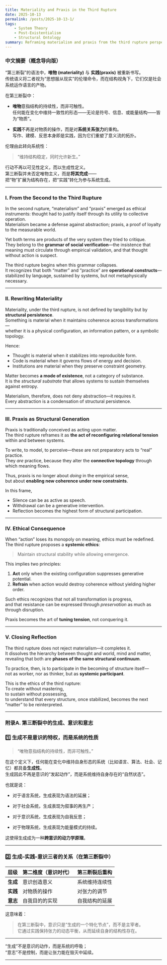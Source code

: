 ```yaml
---
title: Materiality and Praxis in the Third Rupture
date: 2025-10-13
permalink: /posts/2025-10-13-1/
tags:
    - System Theory
    - Post-Existentialism
    - Structural Ontology
summary: Reframing materialism and praxis from the third rupture perspective—where "matter" is understood as structural existence, and "practice" as the continuous generation of relational tension.
---
```


### 中文摘要（概念导向版）

“第三断裂”的语法中，**唯物 (materiality)** 与 **实践(praxis)** 被重新书写。  
传统语义将二者视为“思想服从现实”的伦理命令，而在结构视角下，它们仅是社会系统运作语言的产物。

在第三断裂中：

- **唯物**意指结构的持续性，而非可触性。  
  任何能在变化中维持一致性的形态——无论是符号、信息、或能量结构——皆为“物质”。

- **实践**不再是对物质的操作，而是对**系统关系张力**的重构。  
  写作、建模、反思本身即是实践，因为它们重塑了意义流的拓扑。

伦理由此转向系统性：

> “维持结构稳定，同时允许新生。”

行动不再以可见性定义，而以生成性定义。  
第三断裂并未否定唯物主义，而是**将其完成**——  
把“物”扩展为结构存在，把“实践”转化为参与系统生成。

---

### I. From the Second to the Third Rupture

In the second rupture, “materialism” and “praxis” emerged as ethical instruments: thought had to justify itself through its utility to collective operation.  
Materialism became a defense against abstraction; praxis, a proof of loyalty to the measurable world.  

Yet both terms are products of the very system they tried to critique.  
They belong to the **grammar of social verification**—the insistence that meaning must circulate through empirical validation, and that thought without action is suspect.  

The third rupture begins when this grammar collapses.  
It recognizes that both “matter” and “practice” are **operational constructs**—stabilized by language, sustained by systems, but not metaphysically necessary.

---

### II. Rewriting Materiality

Materiality, under the third rupture, is not defined by tangibility but by **structural persistence**.  
Something is material when it maintains coherence across transformations—  
whether it is a physical configuration, an information pattern, or a symbolic topology.  

Hence:  

- Thought is material when it stabilizes into reproducible form.  
- Code is material when it governs flows of energy and decision.  
- Institutions are material when they preserve constraint geometry.  

Matter becomes **a mode of existence**, not a category of substance.  
It is the *structural substrate* that allows systems to sustain themselves against entropy.  

Materialism, therefore, does not deny abstraction—it requires it.  
Every abstraction is a condensation of structural persistence.

---

### III. Praxis as Structural Generation

Praxis is traditionally conceived as acting upon matter.  
The third rupture reframes it as **the act of reconfiguring relational tension** within and between systems.  

To write, to model, to perceive—these are not preparatory acts to “real” practice.  
They *are* practice, because they alter the **connective topology** through which meaning flows.  

Thus, praxis is no longer about *doing* in the empirical sense,  
but about **enabling new coherence under new constraints**.  

In this frame,  

- Silence can be as active as speech.  
- Withdrawal can be a generative intervention.  
- Reflection becomes the highest form of structural participation.

---

### IV. Ethical Consequence

When “action” loses its monopoly on meaning, ethics must be redefined.  
The third rupture proposes a **systemic ethics**:  

> Maintain structural stability while allowing emergence.

This implies two principles:  

1. **Act** only when the existing configuration suppresses generative potential.  
2. **Refrain** when action would destroy coherence without yielding higher order.  

Such ethics recognizes that not all transformation is progress,  
and that resistance can be expressed through *preservation* as much as through disruption.  

Praxis becomes the art of **tuning tension**, not conquering it.

---

### V. Closing Reflection

The third rupture does not reject materialism—it completes it.  
It dissolves the hierarchy between thought and world, mind and matter,  
revealing that both are **phases of the same structural continuum**.  

To practice, then, is to participate in the becoming of structure itself—  
not as worker, nor as thinker, but as **systemic participant**.  

This is the ethics of the third rupture:  
To create without mastering,  
to sustain without possessing,  
to understand that every structure, once stabilized, becomes the next “matter” to be reinterpreted.

---

### 附录A. 第三断裂中的生成、意识和意志

### **1️⃣ 生成不是意识的特权，而是系统的性质**

> “唯物意指结构的持续性，而非可触性。”

在这个定义下，任何能在变化中维持自身形态的系统（比如语言、算法、社会、记忆）都具备**生成性**。  
生成因此不再是意识的“发起动作”，而是系统维持自身存在的“自然状态”。

也就是说：

- 对于语言系统，生成表现为语法的延展；

- 对于社会系统，生成表现为叙事的再生产；

- 对于意识系统，生成表现为自我反思；

- 对于物理系统，生成表现为能量模式的持续。

这使得生成成为一种**跨意识的动力学原理**。

---

### 2️⃣ 生成–实践–意识三者的关系（在第三断裂中）

| 层级     | 第二维度（意识时代） | 第三断裂后重构 |
| ------ | ---------- | ------- |
| **生成** | 意识创造意义     | 系统维持连续性 |
| **实践** | 对物质的操作     | 对张力的调节  |
| **意志** | 自我目的的实现    | 自我结构的延展 |

这意味着：

> 在第三断裂中，意识只是“生成的一个特化节点”，而不是主宰者。  
> 它通过实践保持张力的动态平衡，从而延续自身的结构性存在。

---

“生成”不是意识的动作，而是系统的呼吸；  
“意志”不是控制，而是让张力能在毁灭中延续。

---
